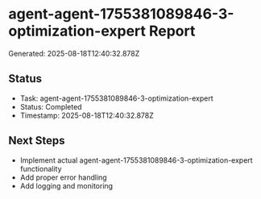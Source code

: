 # agent-agent-1755381089846-3-optimization-expert Report

Generated: 2025-08-18T12:40:32.878Z

## Status
- Task: agent-agent-1755381089846-3-optimization-expert
- Status: Completed
- Timestamp: 2025-08-18T12:40:32.878Z

## Next Steps
- Implement actual agent-agent-1755381089846-3-optimization-expert functionality
- Add proper error handling
- Add logging and monitoring
